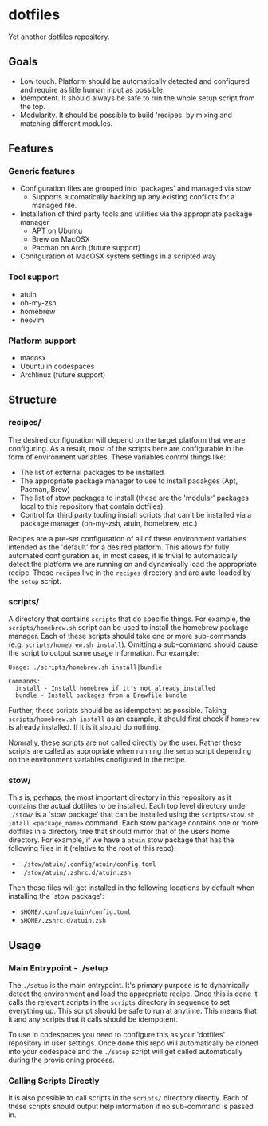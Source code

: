 # dotfiles

Yet another dotfiles repository.

## Goals

- Low touch. Platform should be automatically detected and configured and require as litle human input as possible.
- Idempotent. It should always be safe to run the whole setup script from the top.
- Modularity. It should be possible to build 'recipes' by mixing and matching different modules.

## Features

### Generic features

- Configuration files are grouped into 'packages' and managed via stow
  - Supports automatically backing up any existing conflicts for a managed file.
- Installation of third party tools and utilities via the appropriate package manager
  - APT on Ubuntu
  - Brew on MacOSX
  - Pacman on Arch (future support)
- Conifguration of MacOSX system settings in a scripted way

### Tool support

- atuin
- oh-my-zsh
- homebrew
- neovim

### Platform support

- macosx
- Ubuntu in codespaces
- Archlinux (future support)

## Structure

### recipes/

The desired configuration will depend on the target platform that we are configuring. As a result, most of the scripts here are configurable in the form of environment variables. These variables control things like:

- The list of external packages to be installed
- The appropriate package manager to use to install pacakges (Apt, Pacman, Brew)
- The list of stow packages to install (these are the 'modular' packages local to this repository that contain dotfiles)
- Control for third party tooling install scripts that can't be installed via a package manager (oh-my-zsh, atuin, homebrew, etc.)

Recipes are a pre-set configuration of all of these environment variables intended as the 'default' for a desired platform. This allows for fully automated configuration as, in most cases, it is trivial to automatically detect the platform we are running on and dynamically load the appropriate recipe. These `recipes` live in the `recipes` directory and are auto-loaded by the `setup` script.

### scripts/

A directory that contains `scripts` that do specific things. For example, the `scripts/homebrew.sh` script can be used to install the homebrew package manager. Each of these scripts should take one or more sub-commands (e.g. `scripts/homebrew.sh install`). Omitting a sub-command should cause the script to output some usage information. For example:

```text
Usage: ./scripts/homebrew.sh install|bundle

Commands:
  install - Install homebrew if it's not already installed
  bundle - Install packages from a Brewfile bundle
```

Further, these scripts should be as idempotent as possible. Taking `scripts/homebrew.sh install` as an example, it should first check if `homebrew` is already installed. If it is it should do nothing.

Nomrally, these scripts are not called directly by the user. Rather these scripts are called as appropriate when running the `setup` script depending on the environment variables cnofigured in the recipe.

### stow/

This is, perhaps, the most important directory in this repository as it contains the actual dotfiles to be installed. Each top level directory under `./stow/` is a 'stow package' that can be installed using the `scripts/stow.sh intall <package_name>` command. Each stow package contains one or more dotfiles in a directory tree that should mirror that of the users home directory. For example, if we have a `atuin` stow package that has the following files in it (relative to the root of this repo):

- `./stow/atuin/.config/atuin/config.toml`
- `./stow/atuin/.zshrc.d/atuin.zsh`

Then these files will get installed in the following locations by default when installing the 'stow package':

- `$HOME/.config/atuin/config.toml`
- `$HOME/.zshrc.d/atuin.zsh`

## Usage

### Main Entrypoint - ./setup

The `./setup` is the main entrypoint. It's primary purpose is to dynamically detect the environment and load the appropriate recipe. Once this is done it calls the relevant scripts in the `scripts` directory in sequence to set everything up. This script should be safe to run at anytime. This means that it and any scripts that it calls should be idempotent.

To use in codespaces you need to configure this as your 'dotfiles' repository in user settings. Once done this repo will automatically be cloned into your codespace and the `./setup` script will get called automatically during the provisioning process.

### Calling Scripts Directly

It is also possible to call scripts in the `scripts/` directory directly. Each of these scripts should output help information if no sub-command is passed in.
